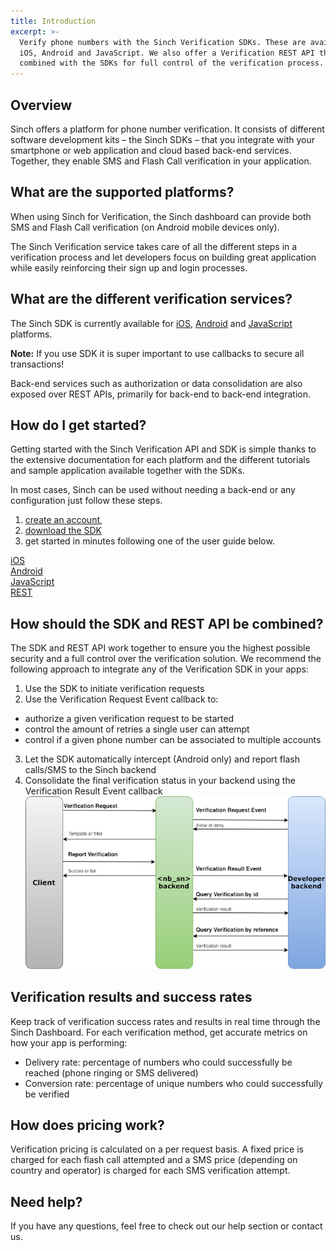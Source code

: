 ```yaml
---
title: Introduction
excerpt: >-
  Verify phone numbers with the Sinch Verification SDKs. These are available for
  iOS, Android and JavaScript. We also offer a Verification REST API that can be
  combined with the SDKs for full control of the verification process.
---
```

## Overview

Sinch offers a platform for phone number verification. It consists of different software development kits – the Sinch SDKs – that you integrate with your smartphone or web application and cloud based back-end services. Together, they enable SMS and Flash Call verification in your application.

## What are the supported platforms?

When using Sinch for Verification, the Sinch dashboard can provide both SMS and Flash Call verification (on Android mobile devices only).

The Sinch Verification service takes care of all the different steps in a verification process and let developers focus on building great application while easily reinforcing their sign up and login processes.

## What are the different verification services?

The Sinch SDK is currently available for [iOS](doc:verification-for-ios), [Android](doc:verification-for-android) and [JavaScript](doc:verification-for-javascript) platforms.

**Note:** If you use SDK it is super important to use callbacks to secure all transactions!

Back-end services such as authorization or data consolidation are also exposed over REST APIs, primarily for back-end to back-end integration.

## How do I get started?

Getting started with the Sinch Verification API and SDK is simple thanks to the extensive documentation for each platform and the different tutorials and sample application available together with the SDKs.

In most cases, Sinch can be used without needing a back-end or any configuration just follow these steps.

1.  [create an account](https://portal.sinch.com/#/signup),
2.  [download the SDK](https://sinch.readme.io/page/downloads)
3.  get started in minutes following one of the user guide below.

<div class="magic-block-html">
  <div class="ug-links">
    <div class="row">
      <a href="./verification-for-ios" class="col-md-3 ug-link">
        <div class="ug-title">
          <span class="title">iOS</span>
        </div>
      </a>
      <a href="./verification-for-android" class="col-md-3 ug-link">
        <div class="ug-title">
          <span class="title">Android</span>
        </div>
      </a>
      <a href="./verification-for-javascript" class="col-md-3 ug-link">
        <div class="ug-title">
          <span class="title">JavaScript</span>
        </div>
      </a>
      <a href="./verification-rest-api" class="col-md-3 ug-link">
        <div class="ug-title">
          <span class="title">REST</span>
        </div>
      </a>
    </div>
  </div>
</div>

## How should the SDK and REST API be combined?

The SDK and REST API work together to ensure you the highest possible security and a full control over the verification solution. We recommend the following approach to integrate any of the Verification SDK in your apps:

 1.  Use the SDK to initiate verification requests
 2.  Use the Verification Request Event callback to:
  *   authorize a given verification request to be started
  *   control the amount of retries a single user can attempt
  *   control if a given phone number can be associated to multiple accounts
 3.  Let the SDK automatically intercept (Android only) and report flash calls/SMS to the Sinch backend
 4.  Consolidate the final verification status in your backend using the Verification Result Event callback
![verification_flow.png](images\eb29e43-verification_flow.png)

## Verification results and success rates

Keep track of verification success rates and results in real time through the Sinch Dashboard. For each verification method, get accurate metrics on how your app is performing:

  - Delivery rate: percentage of numbers who could successfully be reached (phone ringing or SMS delivered)
  - Conversion rate: percentage of unique numbers who could successfully be verified

## How does pricing work?

Verification pricing is calculated on a per request basis. A fixed price is charged for each flash call attempted and a SMS price (depending on country and operator) is charged for each SMS verification attempt.

## Need help?

If you have any questions, feel free to check out our help section or contact us.
